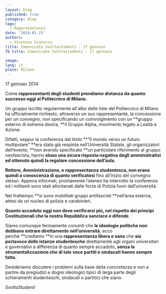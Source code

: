 ```yaml
---
layout: blog
published: true
category: blog
tags:
  - Rappresentanza
date: '2014-01-23'
authors:
  - Vincenzo Giannico
title: Comunicato Svoltastudenti - 17 gennaio
fb_title: Comunicato Svoltastudenti - 17 gennaio

image: 
lang: it
place: Milano
---
```


17 gennaio 2014

Come **rappresentanti degli studenti prendiamo distanza** **da quanto successo oggi al Politecnico di Milano.**

Un gruppo iscritto regolarmente all'albo delle liste del Politecnico di Milano ha ufficialmente richiesto, attraverso un suo rappresentante, la concessione per un convegno, non specificando un coinvolgimento con un **gruppo esterno di estrema destra, **il Gruppo Alpha, movimento legato a Lealtà e Azione.

Difatti, seppur la conferenza dal titolo **“Il mondo verso un futuro multipolare” **era stata già respinta nell’Università Statale, gli organizzatori dell’evento, **non avendo specificato **un particolare riferimento al gruppo neofascista, hanno **eluso una sicura risposta negativa degli amministrativi ed ottenuto quindi la regolare concessione dell’aula.**

**Rettore, Amministrazione, e rappresentanza studentesca, non erano quindi a conoscenza di quanto verificatosi** fino all’inizio del convegno stesso. Appena informati, prontamente l’ateneo ha interrotto la conferenza ed i militanti sono stati allontanati dalle forze di Polizia fuori dall’università.

Nel frattempo **si sono mobilitati gruppi antifascisti **nell’area esterna, attesi da un nucleo di polizia e carabinieri.

**Quanto accaduto oggi non deve verificarsi più, nel rispetto dei principi Costituzionali che la nostra Repubblica sancisce e difende**.

Siamo comunque fermamente convinti che **le ideologie politiche non debbano entrare direttamente nell’università**, ecco perchè **crediamo **in una **rappresentanza libera e sana** che **sia portavoce delle istanze studentesche** direttamente agli organi universitari e governativi a differenza di quanto sempre accaduto, **senza la strumentalizzazione che di tale voce partiti e sindacati hanno sempre fatto.**

Desideriamo discutere i problemi sulla base della concretezza e non a partire da pregiudizi e dogmi ideologici tipici di larga parte degli schieramenti studenteschi, sindacali o partitici che siano.

_SvoltaStudenti_
